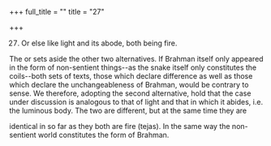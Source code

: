 +++
full_title = ""
title = "27"

+++


27. Or else like light and its abode, both being fire.

The or sets aside the other two alternatives. If Brahman itself only appeared in the form of non-sentient things--as the snake itself only constitutes the coils--both sets of texts, those which declare difference as well as those which declare the unchangeableness of Brahman, would be contrary to sense. We therefore, adopting the second alternative, hold that the case under discussion is analogous to that of light and that in which it abides, i.e. the luminous body. The two are different, but at the same time they are

identical in so far as they both are fire (tejas). In the same way the non-sentient world constitutes the form of Brahman.

